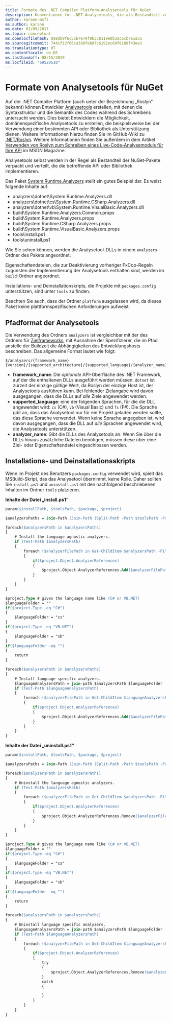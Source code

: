 ```yaml
---
title: Formate des .NET Compiler Platform-Analysetools für NuGet
description: Konventionen für .NET-Analysetools, die als Bestandteil von NuGet-Paketen verpackt und verteilt werden, die eine API oder Bibliothek implementieren.
author: karann-msft
ms.author: karann
ms.date: 01/09/2017
ms.topic: conceptual
ms.openlocfilehash: 0a8db9f6c55b7e79f9b338119e0b3ac6cb7a1e35
ms.sourcegitcommit: 7441f12f06ca380feb87c6192ec69f6108f43ee3
ms.translationtype: HT
ms.contentlocale: de-DE
ms.lasthandoff: 08/15/2019
ms.locfileid: "69520510"
---
```

# <a name="analyzer-nuget-formats"></a>Formate von Analysetools für NuGet

Auf der .NET Compiler Platform (auch unter der Bezeichnung „Roslyn“ bekannt) können Entwickler [Analysetools](https://github.com/dotnet/roslyn/wiki/How-To-Write-a-C%23-Analyzer-and-Code-Fix) erstellen, mit denen die Syntaxstruktur und die Semantik des Codes während des Schreibens untersucht werden. Dies bietet Entwicklern die Möglichkeit, domänenspezifische Analysetools zu erstellen, die beispielsweise bei der Verwendung einer bestimmten API oder Bibliothek als Unterstützung dienen. Weitere Informationen hierzu finden Sie im GitHub-Wiki zu [.NET/Roslyn](https://github.com/dotnet/roslyn/wiki). Weitere Informationen finden Sie außerdem in dem Artikel [Verwenden von Roslyn zum Schreiben eines Live-Code-Analysemoduls für Ihre API](https://msdn.microsoft.com/magazine/dn879356.aspx) im MSDN Magazine.

Analysetools selbst werden in der Regel als Bestandteil der NuGet-Pakete verpackt und verteilt, die die betreffende API oder Bibliothek implementieren.

Das Paket [System.Runtime.Analyzers](https://www.nuget.org/packages/System.Runtime.Analyzers) stellt ein gutes Beispiel dar. Es weist folgende Inhalte auf:

- analyzers\dotnet\System.Runtime.Analyzers.dll
- analyzers\dotnet\cs\System.Runtime.CSharp.Analyzers.dll
- analyzers\dotnet\vb\System.Runtime.VisualBasic.Analyzers.dll
- build\System.Runtime.Analyzers.Common.props
- build\System.Runtime.Analyzers.props
- build\System.Runtime.CSharp.Analyzers.props
- build\System.Runtime.VisualBasic.Analyzers.props
- tools\install.ps1
- tools\uninstall.ps1

Wie Sie sehen können, werden die Analysetool-DLLs in einem `analyzers`-Ordner des Pakets angeordnet.

Eigenschaftendateien, die zur Deaktivierung vorheriger FxCop-Regeln zugunsten der Implementierung der Analysetools enthalten sind, werden im `build`-Ordner angeordnet.

Installations- und Deinstallationskripts, die Projekte mit `packages.config` unterstützen, sind unter `tools` zu finden.

Beachten Sie auch, dass der Ordner `platform` ausgelassen wird, da dieses Paket keine plattformspezifischen Anforderungen aufweist.


## <a name="analyzers-path-format"></a>Pfadformat der Analysetools

Die Verwendung des Ordners `analyzers` ist vergleichbar mit der des Ordners für [Zielframeworks](../create-packages/supporting-multiple-target-frameworks.md), mit Ausnahme der Spezifizierer, die im Pfad anstelle der Buildzeit die Abhängigkeiten des Entwicklungshosts beschreiben. Das allgemeine Format lautet wie folgt:

    $/analyzers/{framework_name}{version}/{supported_architecture}/{supported_language}/{analyzer_name}.dll

- **framework_name**: Die *optionale* API-Oberfläche des .NET Framework, auf der die enthaltenen DLLs ausgeführt werden müssen. `dotnet` ist zurzeit der einzige gültige Wert, da Roslyn der einzige Host ist, der Analysetools ausführen kann. Bei fehlender Zielangabe wird davon ausgegangen, dass die DLLs auf *alle* Ziele angewendet werden.
- **supported_language**: eine der folgenden Sprachen, für die die DLL angewendet wird: `cs` (C#), `vb` (Visual Basic) und `fs` (F#). Die Sprache gibt an, dass das Analysetool nur für ein Projekt geladen werden sollte, das diese Sprache verwendet. Wenn keine Sprache angegeben ist, wird davon ausgegangen, dass die DLL auf *alle* Sprachen angewendet wird, die Analysetools unterstützen.
- **analyzer_name**: Gibt die DLLs des Analysetools an. Wenn Sie über die DLLs hinaus zusätzliche Dateien benötigen, müssen diese über eine Ziel- oder Eigenschaftendatei eingeschlossen werden.


## <a name="install-and-uninstall-scripts"></a>Installations- und Deinstallationsskripts

Wenn im Projekt des Benutzers `packages.config` verwendet wird, spielt das MSBuild-Skript, das das Analysetool übernimmt, keine Rolle. Daher sollten Sie `install.ps1` und `uninstall.ps1` mit den nachfolgend beschriebenen Inhalten im Ordner `tools` platzieren.

**Inhalte der Datei „install.ps1“**

```ps
param($installPath, $toolsPath, $package, $project)

$analyzersPaths = Join-Path (Join-Path (Split-Path -Path $toolsPath -Parent) "analyzers" ) * -Resolve

foreach($analyzersPath in $analyzersPaths)
{
    # Install the language agnostic analyzers.
    if (Test-Path $analyzersPath)
    {
        foreach ($analyzerFilePath in Get-ChildItem $analyzersPath -Filter *.dll)
        {
            if($project.Object.AnalyzerReferences)
            {
                $project.Object.AnalyzerReferences.Add($analyzerFilePath.FullName)
            }
        }
    }
}

$project.Type # gives the language name like (C# or VB.NET)
$languageFolder = ""
if($project.Type -eq "C#")
{
    $languageFolder = "cs"
}
if($project.Type -eq "VB.NET")
{
    $languageFolder = "vb"
}
if($languageFolder -eq "")
{
    return
}

foreach($analyzersPath in $analyzersPaths)
{
    # Install language specific analyzers.
    $languageAnalyzersPath = join-path $analyzersPath $languageFolder
    if (Test-Path $languageAnalyzersPath)
    {
        foreach ($analyzerFilePath in Get-ChildItem $languageAnalyzersPath -Filter *.dll)
        {
            if($project.Object.AnalyzerReferences)
            {
                $project.Object.AnalyzerReferences.Add($analyzerFilePath.FullName)
            }
        }
    }
}
```


**Inhalte der Datei „uninstall.ps1“**

```ps
param($installPath, $toolsPath, $package, $project)

$analyzersPaths = Join-Path (Join-Path (Split-Path -Path $toolsPath -Parent) "analyzers" ) * -Resolve

foreach($analyzersPath in $analyzersPaths)
{
    # Uninstall the language agnostic analyzers.
    if (Test-Path $analyzersPath)
    {
        foreach ($analyzerFilePath in Get-ChildItem $analyzersPath -Filter *.dll)
        {
            if($project.Object.AnalyzerReferences)
            {
                $project.Object.AnalyzerReferences.Remove($analyzerFilePath.FullName)
            }
        }
    }
}

$project.Type # gives the language name like (C# or VB.NET)
$languageFolder = ""
if($project.Type -eq "C#")
{
    $languageFolder = "cs"
}
if($project.Type -eq "VB.NET")
{
    $languageFolder = "vb"
}
if($languageFolder -eq "")
{
    return
}

foreach($analyzersPath in $analyzersPaths)
{
    # Uninstall language specific analyzers.
    $languageAnalyzersPath = join-path $analyzersPath $languageFolder
    if (Test-Path $languageAnalyzersPath)
    {
        foreach ($analyzerFilePath in Get-ChildItem $languageAnalyzersPath -Filter *.dll)
        {
            if($project.Object.AnalyzerReferences)
            {
                try
                {
                    $project.Object.AnalyzerReferences.Remove($analyzerFilePath.FullName)
                }
                catch
                {

                }
            }
        }
    }
}
```
